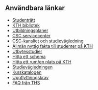 ## Användbara länkar

* [Studenträtt](https://www.kth.se/student/studentliv/studentratt)
* [KTH bibliotek](https://www.kth.se/kthb)
* [Utbildningsplaner](https://www.kth.se/student/kurser/program/CDATE)
* [CSC servicecenter](https://intra.csc.kth.se/servicecenter)
* [CSC-kansliet och studievägledning](https://www.kth.se/csc/utbildning/studentservice)
* [Allmän nyttig fakta till studenter på
    KTH](https://www.kth.se/student?programme=d)
* [Utbytesstudier](https://www.kth.se/student/program/utlandsstudier/utbyte?programme=d)
* [Hitta ett schema](https://www.kth.se/schema)
* [Hitta ett rum/en plats på KTH](https://www.kth.se/places)
* [Studievägledningen](https://www.kth.se/student/studievagledning-kontakt)
* [Kurskatalogen](https://www.kth.se/student/kurser/sokkurs)
* [Uppflyttningskrav](https://www.kth.se/social/program/cdate/page/uppflyttning-och-individuell-studieplan/)
* [FAQ från THS](http://ths.kth.se/contact/faq/education-and-studysocial)
